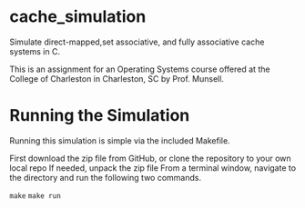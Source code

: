 # cache_simulation
Simulate direct-mapped,set associative, and fully associative cache systems in C.

This is an assignment for an Operating Systems course offered at the College of Charleston in Charleston, SC by Prof. Munsell.

# Running the Simulation
Running this simulation is simple via the included Makefile.

First download the zip file from GitHub, or clone the repository to your own local repo
If needed, unpack the zip file
From a terminal window, navigate to the directory and run the following two commands.

`make`
`make run`
